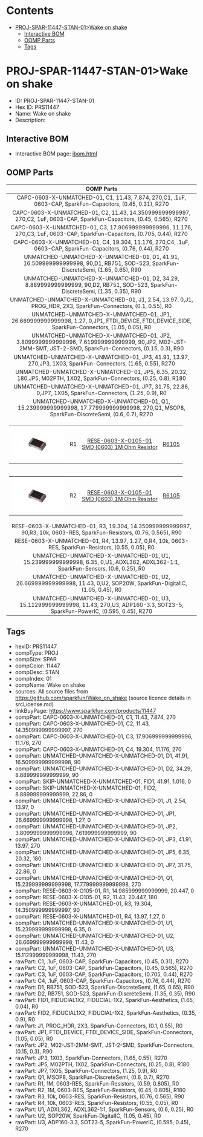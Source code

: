 



Contents
========

* [PROJ-SPAR-11447-STAN-01>Wake on shake](#proj-spar-11447-stan-01wake-on-shake)
	* [Interactive BOM](#interactive-bom)
	* [OOMP Parts](#oomp-parts)
	* [Tags](#tags)

# PROJ-SPAR-11447-STAN-01>Wake on shake

- ID: PROJ-SPAR-11447-STAN-01
- Hex ID: PRS11447
- Name: Wake on shake
- Description: 

## Interactive BOM

- Interactive BOM page: [ibom.html](kicad/bom/ibom.html)

## OOMP Parts
  

|OOMP Parts|
| :---: |
|CAPC-0603-X-UNMATCHED-01, C1, 11.43, 7.874, 270,C1, .1uF, 0603-CAP, SparkFun-Capacitors, (0.45, 0.31), R270|
|CAPC-0603-X-UNMATCHED-01, C2, 11.43, 14.350999999999997, 270,C2, 1uF, 0603-CAP, SparkFun-Capacitors, (0.45, 0.565), R270|
|CAPC-0603-X-UNMATCHED-01, C3, 17.906999999999996, 11.176, 270,C3, 1uF, 0603-CAP, SparkFun-Capacitors, (0.705, 0.44), R270|
|CAPC-0603-X-UNMATCHED-01, C4, 19.304, 11.176, 270,C4, .1uF, 0603-CAP, SparkFun-Capacitors, (0.76, 0.44), R270|
|UNMATCHED-UNMATCHED-X-UNMATCHED-01, D1, 41.91, 16.509999999999998, 90,D1, RB751, SOD-523, SparkFun-DiscreteSemi, (1.65, 0.65), R90|
|UNMATCHED-UNMATCHED-X-UNMATCHED-01, D2, 34.29, 8.889999999999999, 90,D2, RB751, SOD-523, SparkFun-DiscreteSemi, (1.35, 0.35), R90|
|UNMATCHED-UNMATCHED-X-UNMATCHED-01, J1, 2.54, 13.97, 0,J1, PROG_HDR, 2X3, SparkFun-Connectors, (0.1, 0.55), R0|
|UNMATCHED-UNMATCHED-X-UNMATCHED-01, JP1, 26.669999999999998, 1.27, 0,JP1, FTDI_DEVICE, FTDI_DEVICE_SIDE, SparkFun-Connectors, (1.05, 0.05), R0|
|UNMATCHED-UNMATCHED-X-UNMATCHED-01, JP2, 3.8099999999999996, 7.619999999999999, 90,JP2, M02-JST-2MM-SMT, JST-2-SMD, SparkFun-Connectors, (0.15, 0.3), R90|
|UNMATCHED-UNMATCHED-X-UNMATCHED-01, JP3, 41.91, 13.97, 270,JP3, 1X03, SparkFun-Connectors, (1.65, 0.55), R270|
|UNMATCHED-UNMATCHED-X-UNMATCHED-01, JP5, 6.35, 20.32, 180,JP5, M02PTH, 1X02, SparkFun-Connectors, (0.25, 0.8), R180|
|UNMATCHED-UNMATCHED-X-UNMATCHED-01, JP7, 31.75, 22.86, 0,JP7, 1X05, SparkFun-Connectors, (1.25, 0.9), R0|
|UNMATCHED-UNMATCHED-X-UNMATCHED-01, Q1, 15.239999999999998, 17.779999999999998, 270,Q1, MSOP8, SparkFun-DiscreteSemi, (0.6, 0.7), R270|
|<table><tr><td>![RESE-0603-X-O105-01](https://raw.githubusercontent.com/oomlout/oomlout_OOMP_parts/main/RESE-0603-X-O105-01/image_140.jpg)</td><td> R1</td><td>[RESE-0603-X-O105-01<br>SMD (0603) 1M Ohm Resistor](https://github.com/oomlout/oomlout_OOMP_parts/tree/main/RESE-0603-X-O105-01/)</td><td>[R6105](https://github.com/oomlout/oomlout_OOMP_parts/tree/main/RESE-0603-X-O105-01/)</td></tr></table>|
|<table><tr><td>![RESE-0603-X-O105-01](https://raw.githubusercontent.com/oomlout/oomlout_OOMP_parts/main/RESE-0603-X-O105-01/image_140.jpg)</td><td> R2</td><td>[RESE-0603-X-O105-01<br>SMD (0603) 1M Ohm Resistor](https://github.com/oomlout/oomlout_OOMP_parts/tree/main/RESE-0603-X-O105-01/)</td><td>[R6105](https://github.com/oomlout/oomlout_OOMP_parts/tree/main/RESE-0603-X-O105-01/)</td></tr></table>|
|RESE-0603-X-UNMATCHED-01, R3, 19.304, 14.350999999999997, 90,R3, 10k, 0603-RES, SparkFun-Resistors, (0.76, 0.565), R90|
|RESE-0603-X-UNMATCHED-01, R4, 13.97, 1.27, 0,R4, 10k, 0603-RES, SparkFun-Resistors, (0.55, 0.05), R0|
|UNMATCHED-UNMATCHED-X-UNMATCHED-01, U1, 15.239999999999998, 6.35, 0,U1, ADXL362, ADXL362-1:1, SparkFun-Sensors, (0.6, 0.25), R0|
|UNMATCHED-UNMATCHED-X-UNMATCHED-01, U2, 26.669999999999998, 11.43, 0,U2, SOP20W, SparkFun-DigitalIC, (1.05, 0.45), R0|
|UNMATCHED-UNMATCHED-X-UNMATCHED-01, U3, 15.112999999999998, 11.43, 270,U3, ADP160-3.3, SOT23-5, SparkFun-PowerIC, (0.595, 0.45), R270|

## Tags

- hexID: PRS11447
- oompType: PROJ
- oompSize: SPAR
- oompColor: 11447
- oompDesc: STAN
- oompIndex: 01
- oompName: Wake on shake
- sources: All source files from https://github.com/sparkfun/Wake_on_shake (source licence details in srcLicense.md)
- linkBuyPage: https://www.sparkfun.com/products/11447
- oompPart: CAPC-0603-X-UNMATCHED-01, C1, 11.43, 7.874, 270
- oompPart: CAPC-0603-X-UNMATCHED-01, C2, 11.43, 14.350999999999997, 270
- oompPart: CAPC-0603-X-UNMATCHED-01, C3, 17.906999999999996, 11.176, 270
- oompPart: CAPC-0603-X-UNMATCHED-01, C4, 19.304, 11.176, 270
- oompPart: UNMATCHED-UNMATCHED-X-UNMATCHED-01, D1, 41.91, 16.509999999999998, 90
- oompPart: UNMATCHED-UNMATCHED-X-UNMATCHED-01, D2, 34.29, 8.889999999999999, 90
- oompPart: SKIP-UNMATCHED-X-UNMATCHED-01, FID1, 41.91, 1.016, 0
- oompPart: SKIP-UNMATCHED-X-UNMATCHED-01, FID2, 8.889999999999999, 22.86, 0
- oompPart: UNMATCHED-UNMATCHED-X-UNMATCHED-01, J1, 2.54, 13.97, 0
- oompPart: UNMATCHED-UNMATCHED-X-UNMATCHED-01, JP1, 26.669999999999998, 1.27, 0
- oompPart: UNMATCHED-UNMATCHED-X-UNMATCHED-01, JP2, 3.8099999999999996, 7.619999999999999, 90
- oompPart: UNMATCHED-UNMATCHED-X-UNMATCHED-01, JP3, 41.91, 13.97, 270
- oompPart: UNMATCHED-UNMATCHED-X-UNMATCHED-01, JP5, 6.35, 20.32, 180
- oompPart: UNMATCHED-UNMATCHED-X-UNMATCHED-01, JP7, 31.75, 22.86, 0
- oompPart: UNMATCHED-UNMATCHED-X-UNMATCHED-01, Q1, 15.239999999999998, 17.779999999999998, 270
- oompPart: RESE-0603-X-O105-01, R1, 14.985999999999999, 20.447, 0
- oompPart: RESE-0603-X-O105-01, R2, 11.43, 20.447, 180
- oompPart: RESE-0603-X-UNMATCHED-01, R3, 19.304, 14.350999999999997, 90
- oompPart: RESE-0603-X-UNMATCHED-01, R4, 13.97, 1.27, 0
- oompPart: UNMATCHED-UNMATCHED-X-UNMATCHED-01, U1, 15.239999999999998, 6.35, 0
- oompPart: UNMATCHED-UNMATCHED-X-UNMATCHED-01, U2, 26.669999999999998, 11.43, 0
- oompPart: UNMATCHED-UNMATCHED-X-UNMATCHED-01, U3, 15.112999999999998, 11.43, 270
- rawPart: C1, .1uF, 0603-CAP, SparkFun-Capacitors, (0.45, 0.31), R270
- rawPart: C2, 1uF, 0603-CAP, SparkFun-Capacitors, (0.45, 0.565), R270
- rawPart: C3, 1uF, 0603-CAP, SparkFun-Capacitors, (0.705, 0.44), R270
- rawPart: C4, .1uF, 0603-CAP, SparkFun-Capacitors, (0.76, 0.44), R270
- rawPart: D1, RB751, SOD-523, SparkFun-DiscreteSemi, (1.65, 0.65), R90
- rawPart: D2, RB751, SOD-523, SparkFun-DiscreteSemi, (1.35, 0.35), R90
- rawPart: FID1, FIDUCIAL1X2, FIDUCIAL-1X2, SparkFun-Aesthetics, (1.65, 0.04), R0
- rawPart: FID2, FIDUCIAL1X2, FIDUCIAL-1X2, SparkFun-Aesthetics, (0.35, 0.9), R0
- rawPart: J1, PROG_HDR, 2X3, SparkFun-Connectors, (0.1, 0.55), R0
- rawPart: JP1, FTDI_DEVICE, FTDI_DEVICE_SIDE, SparkFun-Connectors, (1.05, 0.05), R0
- rawPart: JP2, M02-JST-2MM-SMT, JST-2-SMD, SparkFun-Connectors, (0.15, 0.3), R90
- rawPart: JP3, 1X03, SparkFun-Connectors, (1.65, 0.55), R270
- rawPart: JP5, M02PTH, 1X02, SparkFun-Connectors, (0.25, 0.8), R180
- rawPart: JP7, 1X05, SparkFun-Connectors, (1.25, 0.9), R0
- rawPart: Q1, MSOP8, SparkFun-DiscreteSemi, (0.6, 0.7), R270
- rawPart: R1, 1M, 0603-RES, SparkFun-Resistors, (0.59, 0.805), R0
- rawPart: R2, 1M, 0603-RES, SparkFun-Resistors, (0.45, 0.805), R180
- rawPart: R3, 10k, 0603-RES, SparkFun-Resistors, (0.76, 0.565), R90
- rawPart: R4, 10k, 0603-RES, SparkFun-Resistors, (0.55, 0.05), R0
- rawPart: U1, ADXL362, ADXL362-1:1, SparkFun-Sensors, (0.6, 0.25), R0
- rawPart: U2, SOP20W, SparkFun-DigitalIC, (1.05, 0.45), R0
- rawPart: U3, ADP160-3.3, SOT23-5, SparkFun-PowerIC, (0.595, 0.45), R270
